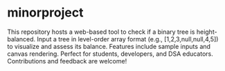 # minorproject
This repository hosts a web-based tool to check if a binary tree is height-balanced. Input a tree in level-order array format (e.g., [1,2,3,null,null,4,5]) to visualize and assess its balance. Features include sample inputs and canvas rendering. Perfect for students, developers, and DSA educators. Contributions and feedback are welcome!
